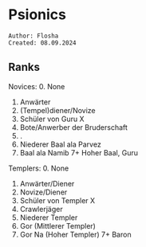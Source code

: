 # Psionics

```
Author: Flosha
Created: 08.09.2024

```



## Ranks

Novices:
0. None
1. Anwärter
2. (Tempel)diener/Novize
3. Schüler von Guru X
4. Bote/Anwerber der Bruderschaft
5. .
6. Niederer Baal ala Parvez
7. Baal ala Namib
7+ Hoher Baal, Guru


Templers:
0. None
1. Anwärter/Diener
2. Novize/Diener
3. Schüler von Templer X
4. Crawlerjäger
5. Niederer Templer
6. Gor (Mittlerer Templer)
7. Gor Na (Hoher Templer)
7+ Baron


